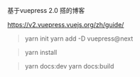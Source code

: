 基于vuepress 2.0 搭的博客

<https://v2.vuepress.vuejs.org/zh/guide/>

> yarn init
> yarn add -D vuepress@next

> yarn install

> yarn docs:dev
> yarn docs:build